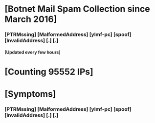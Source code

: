 # [Botnet Mail Spam Collection since March 2016]
### [PTRMssing] [MalformedAddress] [ylmf-pc] [spoof] [InvalidAddress] [.] [.]
#### [Updated every few hours]

# [Counting 95552 IPs]

# [Symptoms] 
###   [PTRMssing] [MalformedAddress] [ylmf-pc] [spoof] [InvalidAddress] [.] [.]
